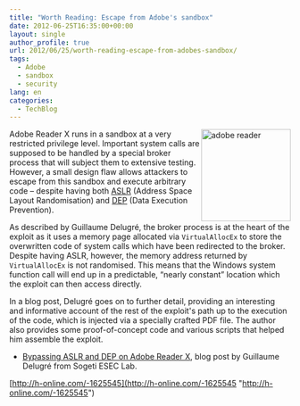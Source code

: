```yaml
---
title: "Worth Reading: Escape from Adobe's sandbox"
date: 2012-06-25T16:35:00+00:00
layout: single
author_profile: true
url: 2012/06/25/worth-reading-escape-from-adobes-sandbox/
tags:
  - Adobe
  - sandbox
  - security
lang: en
categories: 
  - TechBlog
---
```

<a href="http://lh4.ggpht.com/-aybwqy1UQcQ/T-iMWjfZ89I/AAAAAAAAGXc/Rf9hKbePy6w/s1600-h/adobe%252520reader%25255B5%25255D.jpg" target="_blank"><img title="adobe reader" border="0" alt="adobe reader" align="right" src="http://lh4.ggpht.com/-_vwlEK3JFds/T-iMYTsGZaI/AAAAAAAAGXk/xhtZ1_T5FuA/adobe%252520reader_thumb%25255B3%25255D.jpg?imgmax=800" width="160" height="165" /></a>Adobe Reader X runs in a sandbox at a very restricted privilege level. Important system calls are supposed to be handled by a special broker process that will subject them to extensive testing. However, a small design flaw allows attackers to escape from this sandbox and execute arbitrary code – despite having both [ASLR](http://en.wikipedia.org/wiki/Address_space_layout_randomization) (Address Space Layout Randomisation) and [DEP](http://en.wikipedia.org/wiki/Data_Execution_Prevention) (Data Execution Prevention). 

As described by Guillaume Delugré, the broker process is at the heart of the exploit as it uses a memory page allocated via `VirtualAllocEx` to store the overwritten code of system calls which have been redirected to the broker. Despite having ASLR, however, the memory address returned by `VirtualAllocEx` is not randomised. This means that the Windows system function call will end up in a predictable, “nearly constant” location which the exploit can then access directly. 

In a blog post, Delugré goes on to further detail, providing an interesting and informative account of the rest of the exploit's path up to the execution of the code, which is injected via a specially crafted PDF file. The author also provides some proof-of-concept code and various scripts that helped him assemble the exploit. 

  * [Bypassing ASLR and DEP on Adobe Reader X](http://esec-lab.sogeti.com/post/Bypassing-ASLR-and-DEP-on-Adobe-Reader-X), blog post by Guillaume Delugré from Sogeti ESEC Lab.











[http://h-online.com/-1625545](http://h-online.com/-1625545 "http://h-online.com/-1625545")
